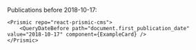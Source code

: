 Publications before 2018-10-17:

    <Prismic repo="react-prismic-cms">
        <QueryDateBefore path="document.first_publication_date" value="2018-10-17" component={ExampleCard} />
    </Prismic>
